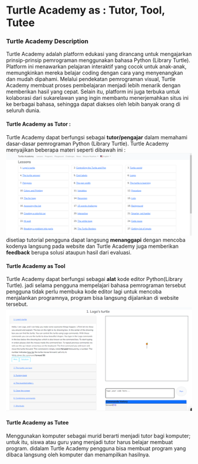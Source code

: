 # Turtle Academy as : Tutor, Tool, Tutee

### Turtle Academy Description
Turtle Academy adalah platform edukasi yang dirancang untuk mengajarkan prinsip-prinsip pemrograman menggunakan bahasa Python (Library Turtle). Platform ini menawarkan pelajaran interaktif yang cocok untuk anak-anak, memungkinkan mereka belajar coding dengan cara yang menyenangkan dan mudah dipahami. Melalui pendekatan pemrograman visual, Turtle Academy membuat proses pembelajaran menjadi lebih menarik dengan memberikan hasil yang cepat. Selain itu, platform ini juga terbuka untuk kolaborasi dari sukarelawan yang ingin membantu menerjemahkan situs ini ke berbagai bahasa, sehingga dapat diakses oleh lebih banyak orang di seluruh dunia.

#### Turtle Academy as Tutor :
Turtle Academy dapat berfungsi sebagai **tutor/pengajar** dalam memahami dasar-dasar pemrograman Python (Library Turtle). Turtle Academy menyajikan beberapa materi seperti dibawah ini :
![Materi Turtle Academy](pictures/Materi_Turtle_Academy.png)
disetiap tutorial pengguna dapat langsung **menanggapi** dengan mencoba kodenya langsung pada website dan Turtle Academy juga memberikan **feedback** berupa solusi ataupun hasil dari evaluasi.

#### Turtle Academy as Tool
Turtle Academy dapat berfungsi sebagai **alat** kode editor Python(Library Turtle). jadi selama pengguna mempelajari bahasa pemrograman tersebut pengguna tidak perlu membuka kode editor lagi untuk mencoba menjalankan programnya, program bisa langsung dijalankan di website tersebut.
![Tool Turtle Academy](pictures/tool_turtle_academy.png)

#### Turtle Academy as Tutee
Menggunakan komputer sebagai murid berarti menjadi tutor bagi komputer; untuk itu, siswa atau guru yang menjadi tutor harus belajar membuat program. didalam Turtle Academy pengguna bisa membuat program yang dibaca langsung oleh komputer dan menampilkan hasilnya.